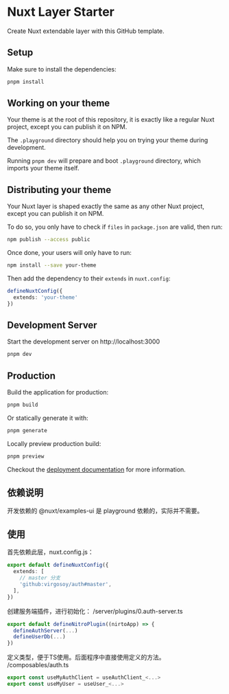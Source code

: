 # Nuxt Layer Starter

Create Nuxt extendable layer with this GitHub template.

## Setup

Make sure to install the dependencies:

```bash
pnpm install
```

## Working on your theme

Your theme is at the root of this repository, it is exactly like a regular Nuxt project, except you can publish it on NPM.

The `.playground` directory should help you on trying your theme during development.

Running `pnpm dev` will prepare and boot `.playground` directory, which imports your theme itself.

## Distributing your theme

Your Nuxt layer is shaped exactly the same as any other Nuxt project, except you can publish it on NPM.

To do so, you only have to check if `files` in `package.json` are valid, then run:

```bash
npm publish --access public
```

Once done, your users will only have to run:

```bash
npm install --save your-theme
```

Then add the dependency to their `extends` in `nuxt.config`:

```ts
defineNuxtConfig({
  extends: 'your-theme'
})
```

## Development Server

Start the development server on http://localhost:3000

```bash
pnpm dev
```

## Production

Build the application for production:

```bash
pnpm build
```

Or statically generate it with:

```bash
pnpm generate
```

Locally preview production build:

```bash
pnpm preview
```

Checkout the [deployment documentation](https://nuxt.com/docs/getting-started/deployment) for more information.

## 依赖说明

开发依赖的 @nuxt/examples-ui 是 playground 依赖的，实际并不需要。

## 使用

首先依赖此层，nuxt.config.js：
```ts
export default defineNuxtConfig({
  extends: [
    // master 分支
    'github:virgosoy/auth#master',
  ],
})
```

创建服务端插件，进行初始化：
/server/plugins/0.auth-server.ts
```ts
export default defineNitroPlugin((nirtoApp) => {
  defineAuthServer(...)
  defineUserDb(...)
})
```

定义类型，便于TS使用。后面程序中直接使用定义的方法。
/composables/auth.ts
```ts
export const useMyAuthClient = useAuthClient_<...>
export const useMyUser = useUser_<...>
```

